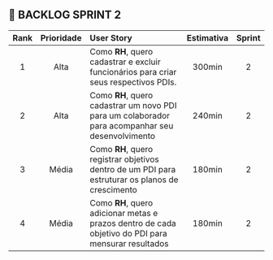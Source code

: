 ## 📝 BACKLOG SPRINT 2

|   Rank  |   Prioridade   |   User Story   |   Estimativa   |   Sprint   |
|:------:|:-----:|:-----|:------:|:------:|
|1|   Alta   |Como **RH**, quero cadastrar e excluir funcionários para criar seus respectivos PDIs.|   300min   |2|
|2|   Alta   |Como **RH**, quero cadastrar um novo PDI para um colaborador para acompanhar seu desenvolvimento|   240min   |2|
|3|   Média   |Como **RH**, quero registrar objetivos dentro de um PDI para estruturar os planos de crescimento|   180min   |2|
|4|  Média   |Como **RH**, quero adicionar metas e prazos dentro de cada objetivo do PDI para mensurar resultados|   180min   |2